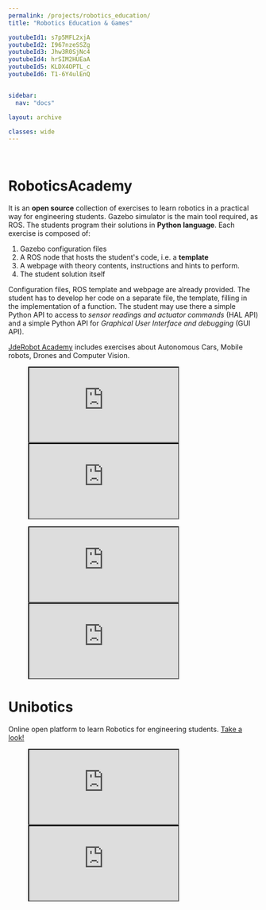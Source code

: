 ```yaml
---
permalink: /projects/robotics_education/
title: "Robotics Education & Games"

youtubeId1: s7p5MFL2xjA
youtubeId2: I967nzeSSZg
youtubeId3: Jhw3R0SjNc4
youtubeId4: hrSIM2HUEaA
youtubeId5: KLDX4OPTL_c
youtubeId6: T1-6Y4ulEnQ


sidebar:
  nav: "docs"

layout: archive

classes: wide
---
```




&nbsp;
&nbsp;




# RoboticsAcademy

It is an **open source** collection of exercises to learn robotics in a practical way for engineering students. Gazebo simulator is the main tool required, as ROS. The students program their solutions in **Python language**. Each exercise is composed of:

1. Gazebo configuration files
2. A ROS node that hosts the student's code, i.e. a **template** 
3. A webpage with theory contents, instructions and hints to perform.
4. The student solution itself

Configuration files, ROS template and webpage are already provided. The student has to develop her code on a separate file, the template, filling in the implementation of a function. The student may use there a simple Python API to access to _sensor readings and actuator commands_ (HAL API) and a simple Python API for _Graphical User Interface and debugging_ (GUI API). 

[JdeRobot Academy](https://jderobot.github.io/RoboticsAcademy/) includes exercises about Autonomous Cars, Mobile robots, Drones and Computer Vision.

<figure class="half">
    <a href=""><iframe src="https://www.youtube.com/embed/s7p5MFL2xjA"></iframe></a>
    <a href=""><iframe src="https://www.youtube.com/embed/I967nzeSSZg"></iframe></a>
</figure>

<figure class="half">
    <a href=""><iframe src="https://www.youtube.com/embed/KLDX4OPTL_c"></iframe></a>
    <a href=""><iframe src="https://www.youtube.com/embed/T1-6Y4ulEnQ"></iframe></a>
</figure>

<!-- 
{% include youtubePlayer.html id=page.youtubeId1 %}
{% include youtubePlayer.html id=page.youtubeId2 %}
-->

# Unibotics 

Online open platform to learn Robotics for engineering students. [Take a look!](https://www.youtube.com/channel/UCS9IvIytJNqQqImT99g-d6g/videos)

<!--
{% include youtubePlayer.html id=page.youtubeId3 %}
-->

<figure class="half">
    <a href=""><iframe src="https://www.youtube.com/embed/eFJBP8mY5VU"></iframe></a>
    <a href=""><iframe src="https://www.youtube.com/embed/z_vA4nvi-cY"></iframe></a>
</figure>
